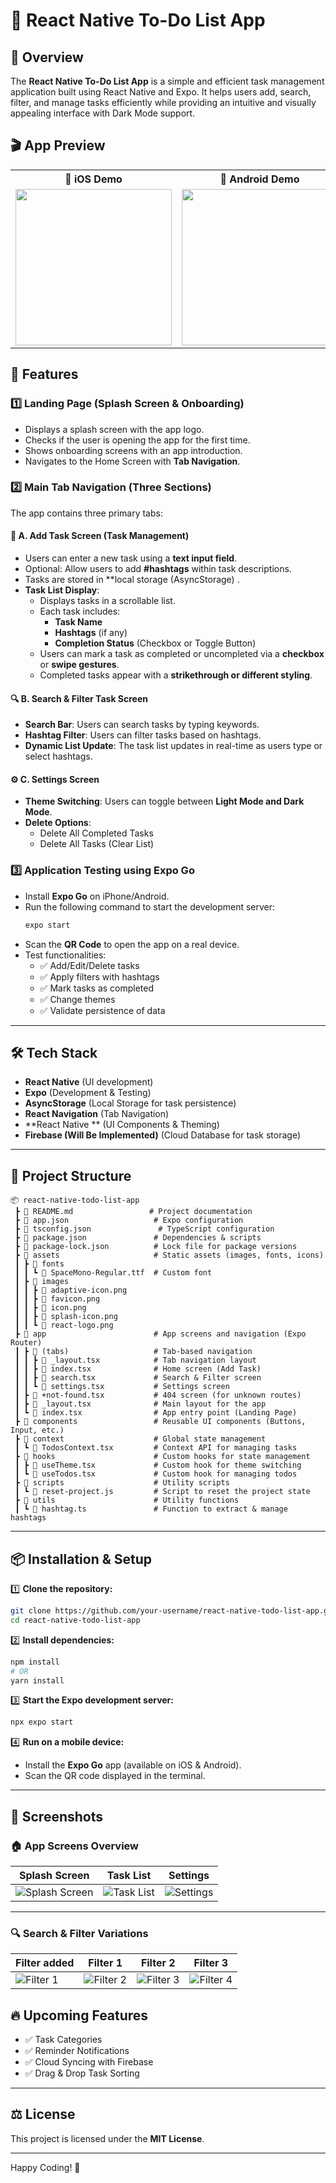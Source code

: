 # 📌 React Native To-Do List App

## 📖 Overview
The **React Native To-Do List App** is a simple and efficient task management application built using React Native and Expo. It helps users add, search, filter, and manage tasks efficiently while providing an intuitive and visually appealing interface with Dark Mode support.

## 🎬 App Preview  

<table>
  <tr>
    <th style="width: 50%">📱 iOS Demo</th>
    <th style="width: 50%">🤖 Android Demo</th>
  </tr>
  <tr>
    <td align="center">
      <img src="https://github.com/user-attachments/assets/3d8a29b3-11e8-4383-9a96-fa139c09c3da" width="250">
    </td>
    <td align="center">
      <img src="![androidDemo](https://github.com/user-attachments/assets/2a4174bf-e7b6-4f38-b89e-5b58e629d4f9)
" width="250">
    </td>
  </tr>
</table>

## 🚀 Features

### 1️⃣ **Landing Page (Splash Screen & Onboarding)**
- Displays a splash screen with the app logo.
- Checks if the user is opening the app for the first time.
- Shows onboarding screens with an app introduction.
-  Navigates to the Home Screen with **Tab Navigation**.

### 2️⃣ **Main Tab Navigation (Three Sections)**
The app contains three primary tabs:

#### 📝 A. **Add Task Screen (Task Management)**
- Users can enter a new task using a **text input field**.
- Optional: Allow users to add **#hashtags** within task descriptions.
- Tasks are stored in **local storage (AsyncStorage) .
- **Task List Display**:
  - Displays tasks in a scrollable list.
  - Each task includes:
    - **Task Name**
    - **Hashtags** (if any)
    - **Completion Status** (Checkbox or Toggle Button)
  - Users can mark a task as completed or uncompleted via a **checkbox** or **swipe gestures**.
  - Completed tasks appear with a **strikethrough or different styling**.

#### 🔍 B. **Search & Filter Task Screen**
- **Search Bar**: Users can search tasks by typing keywords.
- **Hashtag Filter**: Users can filter tasks based on hashtags.
- **Dynamic List Update**: The task list updates in real-time as users type or select hashtags.

#### ⚙️ C. **Settings Screen**
- **Theme Switching**: Users can toggle between **Light Mode and Dark Mode**.
- **Delete Options**:
  - Delete All Completed Tasks
  - Delete All Tasks (Clear List)

### 3️⃣ **Application Testing using Expo Go**
- Install **Expo Go** on iPhone/Android.
- Run the following command to start the development server:
  ```sh
  expo start
  ```
- Scan the **QR Code** to open the app on a real device.
- Test functionalities:
  - ✅ Add/Edit/Delete tasks
  - ✅ Apply filters with hashtags
  - ✅ Mark tasks as completed
  - ✅ Change themes
  - ✅ Validate persistence of data

---

## 🛠️ **Tech Stack**
- **React Native** (UI development)
- **Expo** (Development & Testing)
- **AsyncStorage** (Local Storage for task persistence)
- **React  Navigation** (Tab Navigation)
- **React Native ** (UI Components & Theming)
- **Firebase (Will Be Implemented)** (Cloud Database for task storage)

---

## 📂 **Project Structure**
```
📦 react-native-todo-list-app
 ┣ 📜 README.md                 # Project documentation
 ┣ 📜 app.json                   # Expo configuration
 ┣ 📜 tsconfig.json               # TypeScript configuration
 ┣ 📜 package.json               # Dependencies & scripts
 ┣ 📜 package-lock.json          # Lock file for package versions
 ┣ 📂 assets                     # Static assets (images, fonts, icons)
 ┃ ┣ 📂 fonts
 ┃ ┃ ┗ 📜 SpaceMono-Regular.ttf  # Custom font
 ┃ ┣ 📂 images
 ┃ ┃ ┣ 📜 adaptive-icon.png
 ┃ ┃ ┣ 📜 favicon.png
 ┃ ┃ ┣ 📜 icon.png
 ┃ ┃ ┣ 📜 splash-icon.png
 ┃ ┃ ┗ 📜 react-logo.png
 ┣ 📂 app                        # App screens and navigation (Expo Router)
 ┃ ┣ 📂 (tabs)                   # Tab-based navigation
 ┃ ┃ ┣ 📜 _layout.tsx            # Tab navigation layout
 ┃ ┃ ┣ 📜 index.tsx              # Home screen (Add Task)
 ┃ ┃ ┣ 📜 search.tsx             # Search & Filter screen
 ┃ ┃ ┗ 📜 settings.tsx           # Settings screen
 ┃ ┣ 📜 +not-found.tsx           # 404 screen (for unknown routes)
 ┃ ┣ 📜 _layout.tsx              # Main layout for the app
 ┃ ┗ 📜 index.tsx                # App entry point (Landing Page)
 ┣ 📂 components                 # Reusable UI components (Buttons, Input, etc.)
 ┣ 📂 context                    # Global state management
 ┃ ┗ 📜 TodosContext.tsx         # Context API for managing tasks
 ┣ 📂 hooks                      # Custom hooks for state management
 ┃ ┣ 📜 useTheme.tsx             # Custom hook for theme switching
 ┃ ┗ 📜 useTodos.tsx             # Custom hook for managing todos
 ┣ 📂 scripts                    # Utility scripts
 ┃ ┗ 📜 reset-project.js         # Script to reset the project state
 ┣ 📂 utils                      # Utility functions
 ┃ ┗ 📜 hashtag.ts               # Function to extract & manage hashtags

```

---

## 📦 **Installation & Setup**
1️⃣ **Clone the repository:**
```sh
git clone https://github.com/your-username/react-native-todo-list-app.git
cd react-native-todo-list-app
```

2️⃣ **Install dependencies:**
```sh
npm install
# OR
yarn install
```

3️⃣ **Start the Expo development server:**
```sh
npx expo start
```

4️⃣ **Run on a mobile device:**
- Install the **Expo Go** app (available on iOS & Android).
- Scan the QR code displayed in the terminal.

---
## 📸 **Screenshots**

### 🏠 **App Screens Overview**

| **Splash Screen** | **Task List** | **Settings** |
|------------------|-------------|------------|
| ![Splash Screen](https://github.com/user-attachments/assets/f7effbd1-3aee-4a61-ab0c-04d0ffa24287) | ![Task List](https://github.com/user-attachments/assets/a3c1aef5-2d8f-4d39-9c1f-405c5129b560) | ![Settings](https://github.com/user-attachments/assets/ae56f8d7-efbc-4725-b96c-01782dcc94f5) |

---

### 🔍 **Search & Filter Variations**
| Filter added | Filter 1 | Filter 2 | Filter 3 |
|----------|----------|----------|----------|
| ![Filter 1](https://github.com/user-attachments/assets/2251518c-a251-4feb-8de1-83a490ef3ba8) | ![Filter 2](https://github.com/user-attachments/assets/72db5a78-ebd7-473e-bc6d-17d346d9aae8) | ![Filter 3](https://github.com/user-attachments/assets/8d56435f-5a76-4f7c-b506-6da522f6e7e7) | ![Filter 4](https://github.com/user-attachments/assets/48136eae-7468-483b-843d-03280518e308) |


## 🔥 **Upcoming Features**
- ✅ Task Categories
- ✅ Reminder Notifications
- ✅ Cloud Syncing with Firebase
- ✅ Drag & Drop Task Sorting

---

## ⚖️ **License**
This project is licensed under the **MIT License**.

---

Happy Coding! 🚀
